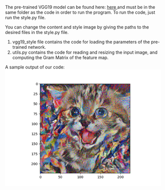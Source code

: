 The pre-trained VGG19 model can be found here: <a href = https://mega.nz/#!xZ8glS6J!MAnE91ND_WyfZ_8mvkuSa2YcA7q-1ehfSm-Q1fxOvvs> here </a> and must 
be in the same folder as the code in order to run the program. To run the code, just run the style.py file.

You can change the content and style image by giving the paths to the desired files in the style.py file. 

1) vgg19_style file contains the code for loading the parameters of the pre-trained network. 
2) utils.py contains the code for reading and resizing the input image, and computing the Gram Matrix of the feature map.

A sample output of our code: 
<br>
<img src="output.png" alt="Output Image" />
